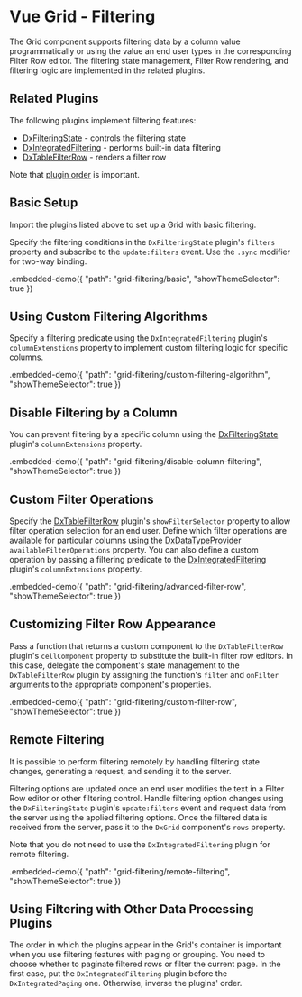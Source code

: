 # Vue Grid - Filtering

The Grid component supports filtering data by a column value programmatically or using the value an end user types in the corresponding Filter Row editor. The filtering state management, Filter Row rendering, and filtering logic are implemented in the related plugins.

## Related Plugins

The following plugins implement filtering features:

- [DxFilteringState](../reference/filtering-state.md) - controls the filtering state
- [DxIntegratedFiltering](../reference/integrated-filtering.md) - performs built-in data filtering
- [DxTableFilterRow](../reference/table-filter-row.md) - renders a filter row

Note that [plugin order](./plugin-overview.md#plugin-order) is important.

## Basic Setup

Import the plugins listed above to set up a Grid with basic filtering.

Specify the filtering conditions in the `DxFilteringState` plugin's `filters` property and subscribe to the `update:filters` event. Use the `.sync` modifier for two-way binding.

.embedded-demo({ "path": "grid-filtering/basic", "showThemeSelector": true })

## Using Custom Filtering Algorithms

Specify a filtering predicate using the `DxIntegratedFiltering` plugin's `columnExtenstions` property to implement custom filtering logic for specific columns.

.embedded-demo({ "path": "grid-filtering/custom-filtering-algorithm", "showThemeSelector": true })

## Disable Filtering by a Column

You can prevent filtering by a specific column using the [DxFilteringState](../reference/filtering-state.md) plugin's `columnExtensions` property.

.embedded-demo({ "path": "grid-filtering/disable-column-filtering", "showThemeSelector": true })

## Custom Filter Operations

Specify the [DxTableFilterRow](../reference/table-filter-row.md) plugin's `showFilterSelector` property to allow filter operation selection for an end user. Define which filter operations are available for particular columns using the [DxDataTypeProvider](../reference/data-type-provider.md) `availableFilterOperations` property. You can also define a custom operation by passing a filtering predicate to the [DxIntegratedFiltering](../reference/integrated-filtering.md) plugin's `columnExtensions` property.

.embedded-demo({ "path": "grid-filtering/advanced-filter-row", "showThemeSelector": true })

## Customizing Filter Row Appearance

Pass a function that returns a custom component to the `DxTableFilterRow` plugin's `cellComponent` property to substitute the built-in filter row editors. In this case, delegate the component's state management to the `DxTableFilterRow` plugin by assigning the function's `filter` and `onFilter` arguments to the appropriate component's properties.

.embedded-demo({ "path": "grid-filtering/custom-filter-row", "showThemeSelector": true })

## Remote Filtering

It is possible to perform filtering remotely by handling filtering state changes, generating a request, and sending it to the server.

Filtering options are updated once an end user modifies the text in a Filter Row editor or other filtering control. Handle filtering option changes using the `DxFilteringState` plugin's `update:filters` event and request data from the server using the applied filtering options. Once the filtered data is received from the server, pass it to the `DxGrid` component's `rows` property.

Note that you do not need to use the `DxIntegratedFiltering` plugin for remote filtering.

.embedded-demo({ "path": "grid-filtering/remote-filtering", "showThemeSelector": true })

## Using Filtering with Other Data Processing Plugins

The order in which the plugins appear in the Grid's container is important when you use filtering features with paging or grouping. You need to choose whether to paginate filtered rows or filter the current page. In the first case, put the `DxIntegratedFiltering` plugin before the `DxIntegratedPaging` one. Otherwise, inverse the plugins' order.
